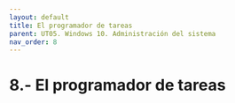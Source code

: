 ```yaml
---
layout: default
title: El programador de tareas
parent: UT05. Windows 10. Administración del sistema
nav_order: 8
---
```


# 8.- El programador de tareas

